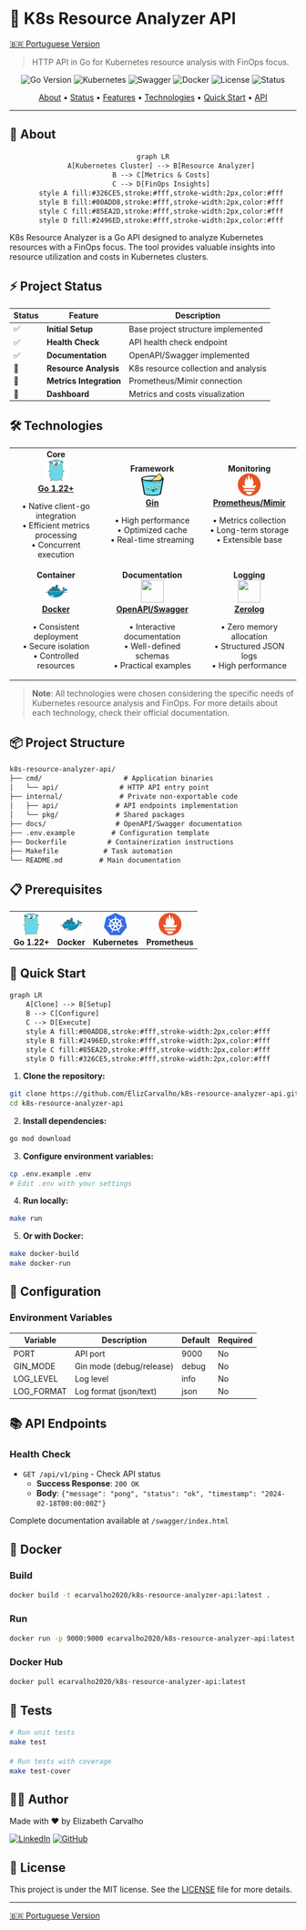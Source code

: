 # 🚀 K8s Resource Analyzer API

[🇧🇷 Portuguese Version](README.md)

> HTTP API in Go for Kubernetes resource analysis with FinOps focus.

<div align="center">

![Go Version](https://img.shields.io/badge/Go-1.22%2B-00ADD8?style=flat-square&logo=go)
![Kubernetes](https://img.shields.io/badge/Kubernetes-Analyzer-326CE5?style=flat-square&logo=kubernetes)
![Swagger](https://img.shields.io/badge/Swagger-Documentation-85EA2D?style=flat-square&logo=swagger)
![Docker](https://img.shields.io/badge/Docker-Ready-2496ED?style=flat-square&logo=docker)
![License](https://img.shields.io/badge/License-MIT-green.svg?style=flat-square)
![Status](https://img.shields.io/badge/Status-In%20Development-yellow?style=flat-square)

<p align="center">
  <a href="#-about">About</a> •
  <a href="#-project-status">Status</a> •
  <a href="#-features">Features</a> •
  <a href="#-technologies">Technologies</a> •
  <a href="#-quick-start">Quick Start</a> •
  <a href="#-api-endpoints">API</a>
</p>

</div>

<hr>

## 📌 About

<div align="center">

```mermaid
graph LR
    A[Kubernetes Cluster] --> B[Resource Analyzer]
    B --> C[Metrics & Costs]
    C --> D[FinOps Insights]
    style A fill:#326CE5,stroke:#fff,stroke-width:2px,color:#fff
    style B fill:#00ADD8,stroke:#fff,stroke-width:2px,color:#fff
    style C fill:#85EA2D,stroke:#fff,stroke-width:2px,color:#fff
    style D fill:#2496ED,stroke:#fff,stroke-width:2px,color:#fff
```

</div>

K8s Resource Analyzer is a Go API designed to analyze Kubernetes resources with a FinOps focus. The tool provides valuable insights into resource utilization and costs in Kubernetes clusters.

## ⚡ Project Status

| Status | Feature | Description |
|--------|---------|-------------|
| ✅ | **Initial Setup** | Base project structure implemented |
| ✅ | **Health Check** | API health check endpoint |
| ✅ | **Documentation** | OpenAPI/Swagger implemented |
| 🚧 | **Resource Analysis** | K8s resource collection and analysis |
| 🚧 | **Metrics Integration** | Prometheus/Mimir connection |
| 🚧 | **Dashboard** | Metrics and costs visualization |

## 🛠️ Technologies

<table>
  <tr>
    <td align="center">
      <b>Core</b><br/>
      <img src="https://raw.githubusercontent.com/devicons/devicon/master/icons/go/go-original.svg" width="40" height="40"/><br/>
      <a href="https://go.dev/"><b>Go 1.22+</b></a>
      <p align="center">
        • Native client-go integration<br/>
        • Efficient metrics processing<br/>
        • Concurrent execution
      </p>
    </td>
    <td align="center">
      <b>Framework</b><br/>
      <img src="https://raw.githubusercontent.com/gin-gonic/logo/master/color.png" width="40" height="40"/><br/>
      <a href="https://gin-gonic.com/"><b>Gin</b></a>
      <p align="center">
        • High performance<br/>
        • Optimized cache<br/>
        • Real-time streaming
      </p>
    </td>
    <td align="center">
      <b>Monitoring</b><br/>
      <img src="https://raw.githubusercontent.com/devicons/devicon/master/icons/prometheus/prometheus-original.svg" width="40" height="40"/><br/>
      <a href="https://prometheus.io/"><b>Prometheus/Mimir</b></a>
      <p align="center">
        • Metrics collection<br/>
        • Long-term storage<br/>
        • Extensible base
      </p>
    </td>
  </tr>
  <tr>
    <td align="center">
      <b>Container</b><br/>
      <img src="https://raw.githubusercontent.com/devicons/devicon/master/icons/docker/docker-original.svg" width="40" height="40"/><br/>
      <a href="https://www.docker.com/"><b>Docker</b></a>
      <p align="center">
        • Consistent deployment<br/>
        • Secure isolation<br/>
        • Controlled resources
      </p>
    </td>
    <td align="center">
      <b>Documentation</b><br/>
      <img src="https://raw.githubusercontent.com/swagger-api/swagger.io/wordpress/images/assets/SW-logo-clr.png" width="40" height="40"/><br/>
      <a href="https://swagger.io/"><b>OpenAPI/Swagger</b></a>
      <p align="center">
        • Interactive documentation<br/>
        • Well-defined schemas<br/>
        • Practical examples
      </p>
    </td>
    <td align="center">
      <b>Logging</b><br/>
      <img src="https://www.vectorlogo.zone/logos/splunk/splunk-icon.svg" width="40" height="40"/><br/>
      <a href="https://github.com/rs/zerolog"><b>Zerolog</b></a>
      <p align="center">
        • Zero memory allocation<br/>
        • Structured JSON logs<br/>
        • High performance
      </p>
    </td>
  </tr>
</table>

> **Note**: All technologies were chosen considering the specific needs of Kubernetes resource analysis and FinOps. For more details about each technology, check their official documentation.

## 📦 Project Structure

```
k8s-resource-analyzer-api/
├── cmd/                    # Application binaries
│   └── api/               # HTTP API entry point
├── internal/              # Private non-exportable code
│   ├── api/              # API endpoints implementation
│   └── pkg/              # Shared packages
├── docs/                 # OpenAPI/Swagger documentation
├── .env.example         # Configuration template
├── Dockerfile          # Containerization instructions
├── Makefile           # Task automation
└── README.md         # Main documentation
```

## 📋 Prerequisites

<table>
  <tr>
    <td align="center">
      <img src="https://raw.githubusercontent.com/devicons/devicon/master/icons/go/go-original.svg" width="40" height="40"/><br/>
      <b>Go 1.22+</b>
    </td>
    <td align="center">
      <img src="https://raw.githubusercontent.com/devicons/devicon/master/icons/docker/docker-original.svg" width="40" height="40"/><br/>
      <b>Docker</b>
    </td>
    <td align="center">
      <img src="https://raw.githubusercontent.com/devicons/devicon/master/icons/kubernetes/kubernetes-plain.svg" width="40" height="40"/><br/>
      <b>Kubernetes</b>
    </td>
    <td align="center">
      <img src="https://raw.githubusercontent.com/devicons/devicon/master/icons/prometheus/prometheus-original.svg" width="40" height="40"/><br/>
      <b>Prometheus</b>
    </td>
  </tr>
</table>

## 🚀 Quick Start

```mermaid
graph LR
    A[Clone] --> B[Setup]
    B --> C[Configure]
    C --> D[Execute]
    style A fill:#00ADD8,stroke:#fff,stroke-width:2px,color:#fff
    style B fill:#2496ED,stroke:#fff,stroke-width:2px,color:#fff
    style C fill:#85EA2D,stroke:#fff,stroke-width:2px,color:#fff
    style D fill:#326CE5,stroke:#fff,stroke-width:2px,color:#fff
```

1. **Clone the repository:**
```bash
git clone https://github.com/ElizCarvalho/k8s-resource-analyzer-api.git
cd k8s-resource-analyzer-api
```

2. **Install dependencies:**
```bash
go mod download
```

3. **Configure environment variables:**
```bash
cp .env.example .env
# Edit .env with your settings
```

4. **Run locally:**
```bash
make run
```

5. **Or with Docker:**
```bash
make docker-build
make docker-run
```

## 🔧 Configuration

### Environment Variables

| Variable   | Description                | Default | Required |
|------------|----------------------------|---------|----------|
| PORT       | API port                  | 9000    | No       |
| GIN_MODE   | Gin mode (debug/release)  | debug   | No       |
| LOG_LEVEL  | Log level                | info    | No       |
| LOG_FORMAT | Log format (json/text)    | json    | No       |

## 📚 API Endpoints

### Health Check
- `GET /api/v1/ping` - Check API status
  - **Success Response**: `200 OK`
  - **Body**: `{"message": "pong", "status": "ok", "timestamp": "2024-02-18T00:00:00Z"}`

Complete documentation available at `/swagger/index.html`

## 🐳 Docker

### Build
```bash
docker build -t ecarvalho2020/k8s-resource-analyzer-api:latest .
```

### Run
```bash
docker run -p 9000:9000 ecarvalho2020/k8s-resource-analyzer-api:latest
```

### Docker Hub
```bash
docker pull ecarvalho2020/k8s-resource-analyzer-api:latest
```

## 🧪 Tests

```bash
# Run unit tests
make test

# Run tests with coverage
make test-cover
```

## 👩‍💻 Author

Made with ❤️ by Elizabeth Carvalho

[![LinkedIn](https://img.shields.io/badge/-Elizabeth%20Carvalho-blue?style=flat-square&logo=linkedin&logoColor=white&link=https://br.linkedin.com/in/elizcarvalho)](https://br.linkedin.com/in/elizcarvalho)
[![GitHub](https://img.shields.io/badge/-ElizCarvalho-gray?style=flat-square&logo=github&logoColor=white&link=https://github.com/ElizCarvalho)](https://github.com/ElizCarvalho)

## 📝 License

This project is under the MIT license. See the [LICENSE](LICENSE) file for more details.

---

[🇧🇷 Portuguese Version](README.md) 